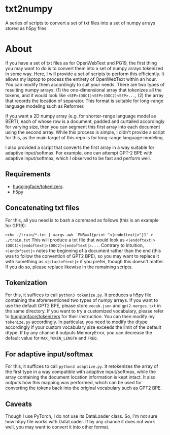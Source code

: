 # txt2numpy
A series of scripts to convert a set of txt files into a set of numpy arrays stored as h5py files

About
=====
If you have a set of txt files as for OpenWebText and PG19, the first thing you may want to do is to convert them into a set of numpy arrays tokenized in some way. Here, I will provide a set of scripts to perform this efficiently. It allows my laptop to process the entirety of OpenWebText within an hour. You can modify them accordingly to suit your needs. There are two types of resulting numpy arrays: (1) the one-dimensional array that tokenizes all the tokens, and it would look like `<SEP>(DOC1)<SEP>(DOC2)<SEP>...`, (2) the array that records the location of separator. This format is suitable for long-range language modeling such as Reformer. 

If you want a 2D numpy array (e.g. for shorter-range language model as BERT), each of whose row is a document, padded and curtailed accordingly for varying size, then you can segment this first array into each document using the second array. While this process is simple, I didn't provide a script for this, as the main target of this repo is for long-range language modeling. 

I also provided a script that converts the first array in a way suitable for adaptive input/softmax. For example, one can attempt GPT-2 BPE with adaptive input/softmax, which I observed to be fast and perform well.

Requirements
-----------
* [huggingface/tokenizers](https://github.com/huggingface/tokenizers). 
* h5py 
  
Concatenating txt files
-----------
For this, all you need is to bash a command as follows (this is an example for GP19):

  `echo ./train/*.txt | xargs awk 'FNR==1{print "<|endoftext|>"}1' > ./train.txt`
This will produce a txt file that would look as `<|endoftext|>(DOC1)<|endoftext|>(DOC2)<|endoftext|>...`. Contrary to intuition, `<|endoftext|>` notes the beginning of a document rather than the end (this was to follow the convention of GPT2 BPE), so you may want to replace it with something as `<|startoftext|>` if you prefer, though this doesn't matter. If you do so, please replace likewise in the remaining scripts.  

Tokenization
-----------
For this, it suffices to call `python3 tokenize.py`. It produces a h5py file containing the aforementioned two types of numpy arrays. If you want to use the default GPT2 BPE, please store `vocab.json` and `gpt2-merges.txt` in the same directory. If you want to try a customized vocabulary, please refer to [huggingface/tokenizers](https://github.com/huggingface/tokenizers) for their instruction. You can then modify my `tokenize.py` accordingly. In particular, you need to modify the dtype accordingly if your custom vocabulary size exceeds the limit of the default dtype. If by any chance it outputs MemoryError, you can decrease the default value for `MAX_TOKEN_LENGTH` and `FREQ`. 

For adaptive input/softmax
-----------
For this, it suffices to call `python3 adaptive.py`. It retokenizes the array of the first type in a way compatible with adaptive input/softmax, while the array containing the document location information is kept intact. It also outputs how this mapping was performed, which can be used for converting the tokens back into the original vocabulary such as GPT2 BPE. 

Caveats
----------
Though I use PyTorch, I do not use its DataLoader class. So, I'm not sure how h5py file works with DataLoader. If by any chance it does not work well, you may want to convert it into other format. 
